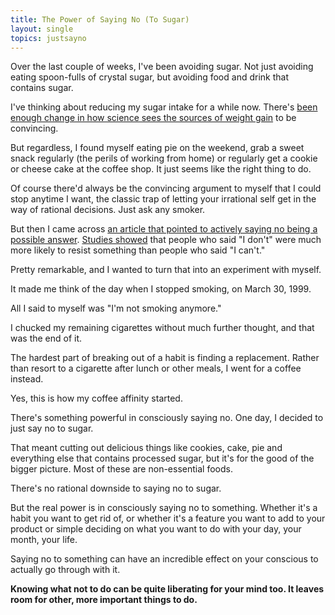 ```yaml
---
title: The Power of Saying No (To Sugar)
layout: single
topics: justsayno
---
```

Over the last couple of weeks, I've been avoiding sugar. Not just avoiding
eating spoon-fulls of crystal sugar, but avoiding food and drink that contains
sugar.

I've thinking about reducing my sugar intake for a while now. There's [been
enough change in how science sees the sources of weight
gain](http://mobile.nytimes.com/2014/06/11/opinion/what-causes-weight-gain.html)
to be convincing.

But regardless, I found myself eating pie on the weekend, grab a sweet snack
regularly (the perils of working from home) or regularly get a cookie or cheese
cake at the coffee shop. It just seems like the right thing to do.

Of course there'd always be the convincing argument to myself that I could stop
anytime I want, the classic trap of letting your irrational self get in the way
of rational decisions. Just ask any smoker.

But then I came across [an article that pointed to actively saying no being a
possible
answer](https://medium.com/@cammipham/7-things-you-need-to-stop-doing-to-be-more-productive-backed-by-science-a988c17383a6).
[Studies
showed](http://www.jstor.org/discover/10.1086/663212?uid=2&uid=4&sid=21103851959041)
that people who said "I don't" were much more likely to resist something than
people who said "I can't."

Pretty remarkable, and I wanted to turn that into an experiment with myself.

It made me think of the day when I stopped smoking, on March 30, 1999.

All I said to myself was "I'm not smoking anymore."

I chucked my remaining cigarettes without much further thought, and that was the
end of it.

The hardest part of breaking out of a habit is finding a replacement. Rather
than resort to a cigarette after lunch or other meals, I went for a coffee
instead.

Yes, this is how my coffee affinity started.

There's something powerful in consciously saying no. One day, I decided to just
say no to sugar.

That meant cutting out delicious things like cookies, cake, pie and everything
else that contains processed sugar, but it's for the good of the bigger picture.
Most of these are non-essential foods.

There's no rational downside to saying no to sugar.

But the real power is in consciously saying no to something. Whether it's a
habit you want to get rid of, or whether it's a feature you want to add to
your product or simple deciding on what you want to do with your day, your
month, your life.

Saying no to something can have an incredible effect on your conscious to
actually go through with it.

**Knowing what not to do can be quite liberating for your mind too. It leaves
room for other, more important things to do.**
